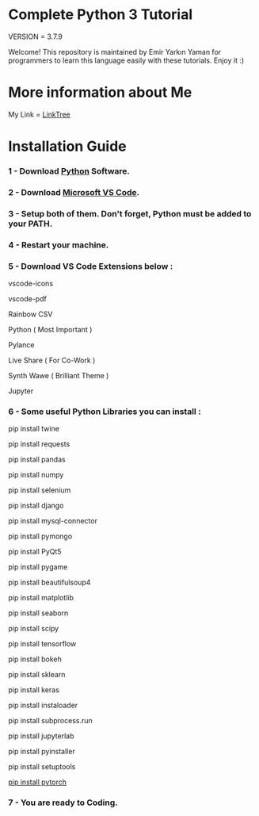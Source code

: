 # Complete Python 3 Tutorial

VERSION = 3.7.9

Welcome! This repository is maintained by Emir Yarkın Yaman for programmers to learn this language easily with these tutorials. Enjoy it :)

# More information about Me

My Link = [LinkTree](https://linktr.ee/Weinoose)

# Installation Guide

### 1 - Download [Python](https://www.python.org) Software.

### 2 - Download [Microsoft VS Code](https://code.visualstudio.com/download).

### 3 - Setup both of them. Don't forget, Python must be added to your PATH.

### 4 - Restart your machine.

### 5 - Download VS Code Extensions below : 
vscode-icons

vscode-pdf

Rainbow CSV

Python ( Most Important )

Pylance

Live Share ( For Co-Work )

Synth Wawe ( Brilliant Theme )

Jupyter

### 6 - Some useful Python Libraries you can install :

pip install twine

pip install requests

pip install pandas

pip install numpy

pip install selenium

pip install django

pip install mysql-connector

pip install pymongo

pip install PyQt5

pip install pygame

pip install beautifulsoup4

pip install matplotlib

pip install seaborn

pip install scipy

pip install tensorflow

pip install bokeh

pip install sklearn

pip install keras

pip install instaloader

pip install subprocess.run

pip install jupyterlab

pip install pyinstaller

pip install setuptools

[pip install pytorch](https://pytorch.org)

### 7 - You are ready to Coding.
